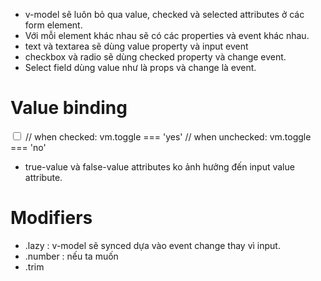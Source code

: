 - v-model sẽ luôn bỏ qua value, checked và selected attributes ở các form element.
- Với mỗi element khác nhau sẽ có các properties và event khác nhau.
- text và textarea sẽ dùng value property và input event
- checkbox và radio sẽ dùng checked property và change event.
- Select field dùng value như là props và change là event.


# Value binding 
<input type="checkbox" v-model="toggle" true-value="yes" false-value="no" />
// when checked:
vm.toggle === 'yes'
// when unchecked:
vm.toggle === 'no'

- true-value và false-value attributes ko ảnh hưởng đến input value attribute.


# Modifiers
- .lazy : v-model sẽ synced dựa vào event change thay vì input.
- .number : nếu ta muốn 
- .trim

